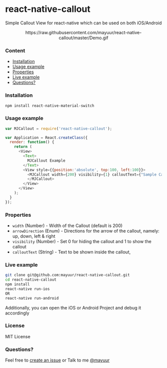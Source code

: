 # react-native-callout
Simple Callout View for react-native which can be used on both iOS/Android

<p align="center">
https://raw.githubusercontent.com/mayuur/react-native-callout/master/Demo.gif
</p>

### Content
- [Installation](#installation)
- [Usage example](#usage-example)
- [Properties](#properties)
- [Live example](#live-example)
- [Questions?](#questions)

### Installation
```bash
npm install react-native-material-switch
```

### Usage example
```javascript
var MJCallout = require('react-native-callout');

var Application = React.createClass({
  render: function() {
    return (
      <View>
        <Text>
          MJCallout Example
        </Text>
        <View style={{position:'absolute', top:100, left:100}}>
          <MJCallout width={200} visibility={1} calloutText={"Sample Callout Text"} arrowDirection={'up'}>
          </MJCallout>
        </View>
      </View>
    );
  }
});
```

### Properties
* `width` (Number) - Width of the Callout (default is 200)
* `arrowDirection` (Enum) - Directions for the arrow of the callout, namely: up, down, left & right
* `visibility` (Number) - Set 0 for hiding the callout and 1 to show the callout
* `calloutText` (String) - Text to be shown inside the callout,

### Live example
```sh
git clone git@github.com:mayuur/react-native-callout.git
cd react-native-callout
npm install
react-native run-ios
OR
react-native run-android
```
Additionally, you can open the iOS or Android Project and debug it accordingly

### License
MIT License

### Questions?
Feel free to [create an issue](https://github.com/mayuur/react-native-callout/issues)
or 
Talk to me [@mayuur](https://twitter.com/mayuur)
